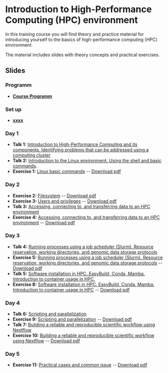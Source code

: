 # Introduction to High-Performance Computing (HPC) environment

In this training course you will find theory and practice material for introducing yourself to the basics of high-performance computing (HPC) environment.

The material includes slides with theory concepts and practical exercises.

## Slides

### Programm

- [**Course Programm**](slides/program.pdf)

### Set up

- [**xxxx**](exercises/xxx.md)

### Day 1

- **Talk 1:** [Introduction to High-Performance Computing and its components. Identifying problems that can be addressed using a computing cluster](slides/xxx.pdf)
- **Talk 2:** [Introduction to the Linux environment. Using the shell and basic commands](slides/linux_intro.pdf).
- **Exercise 1:** [Linux basic commands](exercises/01_handson_linux/handson_linux1_BasicCommands.md) -- [Download pdf](exercises/01_handson_linux/handson_linux1_BasicCommands.pdf)

### Day 2

- **Exercise 2:** [Filesystem](exercises/01_handson_linux/handson_linux2_FileProcessing.md) -- [Download pdf](exercises/01_handson_linux/handson_linux2_FileProcessing.pdf)
- **Exercise 3:** [Users and privileges](exercises/01_handson_linux/handson_linux3_Privileges.md) -- [Download pdf](exercises/01_handson_linux/handson_linux3_Privileges.pdf)
- **Talk 3:** [Accessing, connecting to, and transferring data to an HPC environment](slides/xxxx.pdf)
- **Exercise 4:** [Accessing, connecting to, and transferring data to an HPC environment](exercisesxxx.md) -- [Download pdf](exercises/xxx.pdf)

### Day 3

- **Talk 4:** [Running processes using a job scheduler (Slurm). Resource reservation, working directories, and genomic data storage protocols](slides/xxxx.pdf)
- **Exercise 5:** [Running processes using a job scheduler (Slurm). Resource reservation, working directories, and genomic data storage protocols](exercises/xxx.md) -- [Download pdf](exercises/xxx.pdf)
- **Talk 5:** [Software installation in HPC. EasyBuild, Conda, Mamba. Introduction to container usage in HPC.](slides/xxxx.pdf)
- **Exercise 8:** [Software installation in HPC. EasyBuild, Conda, Mamba. Introduction to container usage in HPC](exercises/xxx.md) -- [Download pdf](exercises/xxxx.pdf)
  
### Day 4

- **Talk 6:** [Scripting and parallelization](slides/xxxxx.pdf)
- **Exercise 9:** [Scripting and parallelization](exercises/xxxx.md) -- [Download pdf](exercises/xxxx.pdf)
- **Talk 7:** [Building a reliable and reproducible scientific workflow using Nextflow](slides/xxxxx.pdf)
- **Exercise 10:** [Building a reliable and reproducible scientific workflow using Nextflow](exercises/xxxx.md) -- [Download pdf](exercises/xxx.pdf)

### Day 5

- **Exercise 11:** [Practical cases and common issue](exercises/handson_usecase_issues1.md) -- [Download pdf](exercises/handson_usecase_issues1.pdf)
